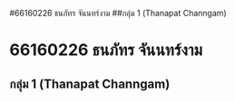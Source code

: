 #66160226 ธนภัทร จันนทร์งาม
##กลุ่ม 1 (Thanapat Channgam)
# 66160226 ธนภัทร จันนทร์งาม
## กลุ่ม 1 (Thanapat Channgam)
